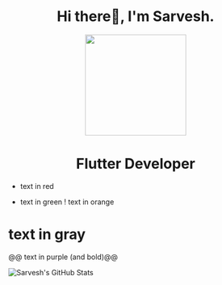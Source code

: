 
<h1 align="center">Hi there👋, I'm Sarvesh. </h1>
<div align="center">
<img src="https://media.giphy.com/media/p4NLw3I4U0idi/giphy.gif" align="center" width=200 />
</div>
<h1 align= "center">Flutter Developer</h1>

- text in red
+ text in green
! text in orange
# text in gray
@@ text in purple (and bold)@@



<img align="left" alt="Sarvesh's GitHub Stats" src="https://github-readme-stats.vercel.app/api?username=sarveshsrv&show_icons=true&hide_border=true">

[twitter]: https://twitter.com/SrVsays
[linkedin]: https://www.linkedin.com/in/sarvesh-nath-tiwari-5575a218a
